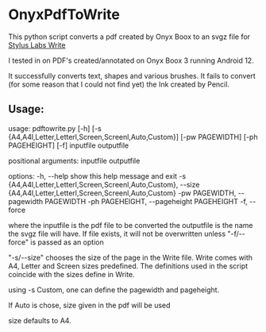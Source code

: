 # OnyxPdfToWrite

This python script converts a pdf created by Onyx Boox to an svgz file for <a href="https://www.styluslabs.com"> Stylus Labs Write </a>

I tested in on PDF's created/annotated on Onyx Boox 3 running Android 12.

It successfully converts text, shapes and various brushes. It fails to convert (for some reason that I could not find yet) the Ink created by Pencil.

<h2> Usage: </h2>
usage: pdftowrite.py [-h] [-s {A4,A4l,Letter,Letterl,Screen,Screenl,Auto,Custom}] [-pw PAGEWIDTH] [-ph PAGEHEIGHT] [-f] inputfile outputfile

positional arguments:
  inputfile
  outputfile

options:
  -h, --help            show this help message and exit
  -s {A4,A4l,Letter,Letterl,Screen,Screenl,Auto,Custom}, --size {A4,A4l,Letter,Letterl,Screen,Screenl,Auto,Custom}
  -pw PAGEWIDTH, --pagewidth PAGEWIDTH
  -ph PAGEHEIGHT, --pageheight PAGEHEIGHT
  -f, --force

where the inputfile is the pdf file to be converted
the outputfile is the name the svgz file will have. If file exists, it will not be overwritten unless "-f/--force" is passed as an option

"-s/--size" chooses the size of the page in the Write file. Write comes with A4, Letter and Screen sizes predefined. The definitions used in the script coincide with the sizes define in Write.

using -s Custom, one can define the pagewidth and pageheight.

If Auto is chose, size given in the pdf will be used

size defaults to A4.
